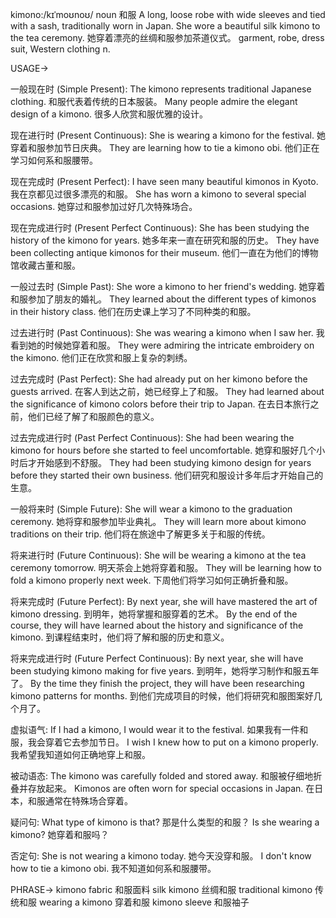 kimono:/kɪˈmoʊnoʊ/
noun
和服
A long, loose robe with wide sleeves and tied with a sash, traditionally worn in Japan.
She wore a beautiful silk kimono to the tea ceremony. 她穿着漂亮的丝绸和服参加茶道仪式。
garment, robe, dress
suit, Western clothing
n.


USAGE->

一般现在时 (Simple Present):
The kimono represents traditional Japanese clothing.  和服代表着传统的日本服装。
Many people admire the elegant design of a kimono. 很多人欣赏和服优雅的设计。

现在进行时 (Present Continuous):
She is wearing a kimono for the festival. 她穿着和服参加节日庆典。
They are learning how to tie a kimono obi. 他们正在学习如何系和服腰带。

现在完成时 (Present Perfect):
I have seen many beautiful kimonos in Kyoto. 我在京都见过很多漂亮的和服。
She has worn a kimono to several special occasions.  她穿过和服参加过好几次特殊场合。

现在完成进行时 (Present Perfect Continuous):
She has been studying the history of the kimono for years. 她多年来一直在研究和服的历史。
They have been collecting antique kimonos for their museum. 他们一直在为他们的博物馆收藏古董和服。

一般过去时 (Simple Past):
She wore a kimono to her friend's wedding. 她穿着和服参加了朋友的婚礼。
They learned about the different types of kimonos in their history class.  他们在历史课上学习了不同种类的和服。

过去进行时 (Past Continuous):
She was wearing a kimono when I saw her. 我看到她的时候她穿着和服。
They were admiring the intricate embroidery on the kimono. 他们正在欣赏和服上复杂的刺绣。

过去完成时 (Past Perfect):
She had already put on her kimono before the guests arrived.  在客人到达之前，她已经穿上了和服。
They had learned about the significance of kimono colors before their trip to Japan. 在去日本旅行之前，他们已经了解了和服颜色的意义。

过去完成进行时 (Past Perfect Continuous):
She had been wearing the kimono for hours before she started to feel uncomfortable.  她穿和服好几个小时后才开始感到不舒服。
They had been studying kimono design for years before they started their own business.  他们研究和服设计多年后才开始自己的生意。

一般将来时 (Simple Future):
She will wear a kimono to the graduation ceremony. 她将穿和服参加毕业典礼。
They will learn more about kimono traditions on their trip. 他们将在旅途中了解更多关于和服的传统。

将来进行时 (Future Continuous):
She will be wearing a kimono at the tea ceremony tomorrow. 明天茶会上她将穿着和服。
They will be learning how to fold a kimono properly next week.  下周他们将学习如何正确折叠和服。

将来完成时 (Future Perfect):
By next year, she will have mastered the art of kimono dressing. 到明年，她将掌握和服穿着的艺术。
By the end of the course, they will have learned about the history and significance of the kimono.  到课程结束时，他们将了解和服的历史和意义。

将来完成进行时 (Future Perfect Continuous):
By next year, she will have been studying kimono making for five years. 到明年，她将学习制作和服五年了。
By the time they finish the project, they will have been researching kimono patterns for months.  到他们完成项目的时候，他们将研究和服图案好几个月了。

虚拟语气:
If I had a kimono, I would wear it to the festival. 如果我有一件和服，我会穿着它去参加节日。
I wish I knew how to put on a kimono properly. 我希望我知道如何正确地穿上和服。

被动语态:
The kimono was carefully folded and stored away. 和服被仔细地折叠并存放起来。
Kimonos are often worn for special occasions in Japan.  在日本，和服通常在特殊场合穿着。

疑问句:
What type of kimono is that?  那是什么类型的和服？
Is she wearing a kimono?  她穿着和服吗？

否定句:
She is not wearing a kimono today. 她今天没穿和服。
I don't know how to tie a kimono obi. 我不知道如何系和服腰带。



PHRASE->
kimono fabric  和服面料
silk kimono  丝绸和服
traditional kimono  传统和服
wearing a kimono  穿着和服
kimono sleeve  和服袖子

